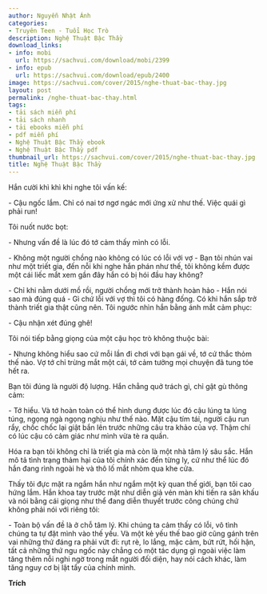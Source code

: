 ```yaml
---
author: Nguyễn Nhật Ánh
categories:
- Truyên Teen - Tuổi Học Trò
description: Nghệ Thuật Bậc Thầy
download_links:
- info: mobi
  url: https://sachvui.com/download/mobi/2399
- info: epub
  url: https://sachvui.com/download/epub/2400
image: https://sachvui.com/cover/2015/nghe-thuat-bac-thay.jpg
layout: post
permalink: /nghe-thuat-bac-thay.html
tags:
- tải sách miễn phí
- tải sách nhanh
- tải ebooks miễn phí
- pdf miễn phí
- Nghệ Thuật Bậc Thầy ebook
- Nghệ Thuật Bậc Thầy pdf
thumbnail_url: https://sachvui.com/cover/2015/nghe-thuat-bac-thay.jpg
title: Nghệ Thuật Bậc Thầy
---
```


 <div class="item-desc text-justify"> <p>Hắn cười khì khì khi nghe tôi vấn kế:</p><p>- Cậu ngốc lắm. Chỉ có nai tơ ngơ ngác mới ứng xử như thế. Việc quái gì phải run!</p><p>Tôi nuốt nước bọt:</p><p>- Nhưng vấn đề là lúc đó tớ cảm thấy mình có lỗi.</p><p>- Không một người chồng nào không có lúc có lỗi với vợ - Bạn tôi nhún vai như một triết gia, đến nỗi khi nghe hắn phán như thế, tôi không kềm được một cái liếc mắt xem gần đây hắn có bị hói đầu hay không?</p><p>- Chỉ khi nằm dưới mồ rồi, người chồng mới trở thành hoàn hảo - Hắn nói sao mà đúng quá - Gì chứ lỗi với vợ thì tôi có hàng đống. Có khi hắn sắp trở thành triết gia thật cũng nên. Tôi ngước nhìn hắn bằng ánh mắt cảm phục:</p><p>- Cậu nhận xét đúng ghê!</p><p>Tôi nói tiếp bằng giọng của một cậu học trò không thuộc bài:</p><p>- Nhưng không hiểu sao cứ mỗi lần đi chơi với bạn gái về, tớ cứ thắc thỏm thế nào. Vợ tớ chỉ trừng mắt một cái, tớ cảm tưởng mọi chuyện đã tung tóe hết ra.</p><p>Bạn tôi đúng là người độ lượng. Hắn chẳng quở trách gì, chỉ gật gù thông cảm:</p><p>- Tớ hiểu. Và tớ hoàn toàn có thể hình dung được lúc đó cậu lúng ta lúng túng, ngọng ngà ngọng nghịu như thế nào. Mặt cậu tím tái, người cậu run rẩy, chốc chốc lại giật bắn lên trước những câu tra khảo của vợ. Thậm chí có lúc cậu có cảm giác như mình vừa tè ra quần.</p><p>Hóa ra bạn tôi không chỉ là triết gia mà còn là một nhà tâm lý sâu sắc. Hắn mô tả tình trạng thảm hại của tôi chính xác đến từng ly, cứ như thể lúc đó hắn đang rình ngoài hè và thô lố mắt nhòm qua khe cửa.</p><p>Thấy tôi đực mặt ra ngắm hắn như ngắm một kỳ quan thế giới, bạn tôi cao hứng lắm. Hắn khoa tay trước mặt như diễn giả vén màn khi tiến ra sân khấu và nói bằng cái giọng như thể đang diễn thuyết trước công chúng chứ không phải nói với riêng tôi:</p><p>- Toàn bộ vấn đề là ở chỗ tâm lý. Khi chúng ta cảm thấy có lỗi, vô tình chúng ta tự đặt mình vào thế yếu. Và một kẻ yếu thế bao giờ cũng gánh trên vai những thứ đáng ra phải vứt đi: rụt rè, lo lắng, mặc cảm, bứt rứt, hối hận, tất cả những thứ ngu ngốc này chẳng có một tác dụng gì ngoài việc làm tăng thêm nỗi nghi ngờ trong mắt người đối diện, hay nói cách khác, làm tăng nguy cơ bị lật tẩy của chính mình.</p><p><strong>Trích</strong></p> </div>
